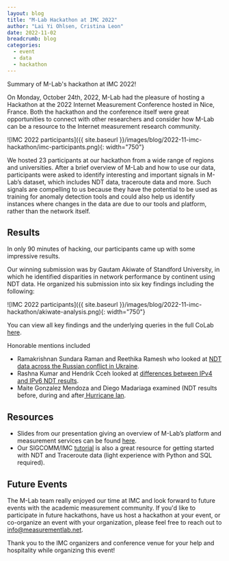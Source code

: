 ```yaml
---
layout: blog
title: "M-Lab Hackathon at IMC 2022"
author: "Lai Yi Ohlsen, Cristina Leon"
date: 2022-11-02
breadcrumb: blog
categories:
  - event
  - data
  - hackathon
---
```


Summary of M-Lab's hackathon at IMC 2022! 

<!--more-->

On Monday, October 24th, 2022, M-Lab had the pleasure of hosting a Hackathon at the 2022 Internet Measurement Conference hosted in Nice, France. Both the hackathon and the conference itself were great opportunities to connect with other researchers and consider how M-Lab can be a resource to the Internet measurement research community. 

![IMC 2022 participants]({{ site.baseurl }}/images/blog/2022-11-imc-hackathon/imc-participants.png){: width="750"}


We hosted 23 participants at our hackathon from a wide range of regions and universities. After a brief overview of M-Lab and how to use our data, participants were asked to identify interesting and important signals in M-Lab’s dataset, which includes NDT data, traceroute data and more. Such signals are compelling to us because they have the potential to be used as training for anomaly detection tools and could also help us identify instances where changes in the data are due to our tools and platform, rather than the network itself. 

## Results

In only 90 minutes of hacking, our participants came up with some impressive results. 

Our winning submission was by Gautam Akiwate of Standford University, in which he identified disparities in network performance by continent using NDT data. He organized his submission into six key findings including the following:  


![IMC 2022 participants]({{ site.baseurl }}/images/blog/2022-11-imc-hackathon/akiwate-analysis.png){: width="750"}



You can view all key findings and the underlying queries in the full CoLab [here](https://colab.research.google.com/drive/1xIJZcvyu5UrZ7Vry5gTW4A20BzMAkGhD?usp=sharing#scrollTo=dr8d57Ouh2Wj). 

Honorable mentions included

* Ramakrishnan Sundara Raman and Reethika Ramesh who looked at [NDT data across the Russian conflict in Ukraine](https://colab.research.google.com/drive/1DISBnHBP3URGs2QUdAYofpOzHu91WC4p). 
* Rashna Kumar and Hendrik Cceh looked at [differences between IPv4 and IPv6 NDT results](https://colab.research.google.com/drive/196P1Hk2IRmzzDU2VKd4q_VaZRmiaAjFc#scrollTo=R7pSs9CVLh5p). 
* Maite Gonzalez Mendoza and Diego Madariaga examined (NDT results before, during and after[ Hurricane Ian](https://colab.research.google.com/drive/1gDHkkTIc8ZDb6Q0pspd-sWmFeLYKolXN?usp=sharing).  

## Resources



* Slides from our presentation giving an overview of M-Lab’s platform and measurement services can be found [here](https://docs.google.com/presentation/d/1DHhGcpCMTbSJE0QKO6ZTSnIPFixLxxBXwZLkqv0wdJA/edit#slide=id.g1622e8431c8_0_0). 
* Our SIGCOMM/IMC [tutorial](https://colab.sandbox.google.com/drive/1lTIPsI9tMepsnPoTamaDAw_8-J0BWwl_?usp=sharing) is also a great resource for getting started with NDT and Traceroute data (light experience with Python and SQL required). 

##  Future Events

The M-Lab team really enjoyed our time at IMC and look forward to future events with the academic measurement community. If you'd like to participate in future hackathons, have us host a hackathon at your event, or co-organize an event with your organization, please feel free to reach out to [info@measurementlab.net](mailto:info@measurementlab.net). 

Thank you to the IMC organizers and conference venue for your help and hospitality while organizing this event! 
